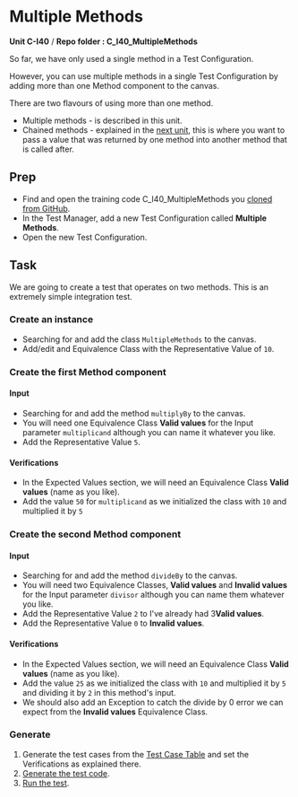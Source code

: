 # Multiple Methods
**Unit C-I40** / **Repo folder : C_I40_MultipleMethods** 

So far, we have only used a single method in a Test Configuration.

However, you can use multiple methods in a single Test Configuration by adding more than one Method component to the canvas.

There are two flavours of using more than one method.

- Multiple methods - is described in this unit.
- Chained methods - explained in the [next unit](C-I50-chained-methods.md), this is where you want to pass a value that was returned by one method into another method that is called after.

## Prep
- Find and open the training code C_I40_MultipleMethods you [cloned from GitHub](github-repo.md).
- In the Test Manager, add a new Test Configuration called **Multiple Methods**. 
- Open the new Test Configuration.


## Task
We are going to create a test that operates on two methods. This is an extremely simple integration test.

### Create an instance
- Searching for and add the class ```MultipleMethods``` to the canvas.
- Add/edit and Equivalence Class with the Representative Value of ```10```.

### Create the first Method component

#### Input
- Searching for and add the method ```multiplyBy``` to the canvas.
- You will need one Equivalence Class **Valid values** for the Input parameter ```multiplicand``` although you can name it whatever you like.
- Add the Representative Value ```5```.

#### Verifications
- In the Expected Values section, we will need an Equivalence Class **Valid values** (name as you like).
- Add the value ```50``` for ```multiplicand``` as we initialized the class with ```10``` and multiplied it by ```5```

### Create the second Method component
#### Input
- Searching for and add the method ```divideBy``` to the canvas.
- You will need two Equivalence Classes, **Valid values** and **Invalid values** for the Input parameter ```divisor``` although you can name them whatever you like.
- Add the Representative Value ```2``` to I've already had 3**Valid values**.
- Add the Representative Value ```0``` to **Invalid values**.

#### Verifications
- In the Expected Values section, we will need an Equivalence Class **Valid values** (name as you like).
- Add the value ```25``` as we initialized the class with ```10``` and multiplied it by ```5``` and dividing it by ```2``` in this method's input.
- We should also add an Exception to catch the divide by 0 error we can expect from the **Invalid values** Equivalence Class.

### Generate
1. Generate the test cases from the [Test Case Table](test-case-table.md) and set the Verifications as explained there.
2. [Generate the test code](codegen.md).
3. [Run the test](run-test.md).





